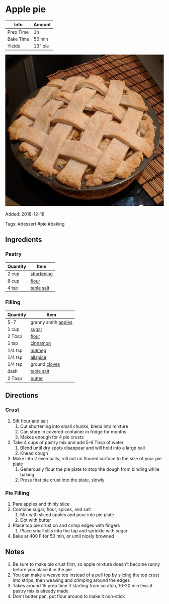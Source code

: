 # Apple pie

| Info      | Amount  |
| --------- | ------- |
| Prep Time | 1h      |
| Bake Time | 50 min  |
| Yields    | 13" pie |

![Apple pie](../_assets/apple-pie.jpg)

Added: 2018-12-18

Tags: #dessert #pie #baking

## Ingredients

### Pastry

| Quantity | Item                                          |
| -------- | --------------------------------------------- |
| 2 cup    | [shortening](../_ingredients/shortening.md)   |
| 8 cup    | [flour](../_ingredients/flour.md)             |
| 4 tsp    | [table salt](../_ingredients/table%20salt.md) |

### Filling

| Quantity | Item                                          |
| -------- | --------------------------------------------- |
| 5-7      | granny smith [apples](apple)                  |
| 1 cup    | [sugar](../_ingredients/sugar.md)             |
| 2 Tbsp   | [flour](../_ingredients/flour.md)             |
| 1 tsp    | [cinnamon](../_ingredients/cinnamon.md)       |
| 1/4 tsp  | [nutmeg](../_ingredients/nutmeg.md)           |
| 1/4 tsp  | [allspice](../_ingredients/allspice.md)       |
| 1/4 tsp  | ground [cloves](../_ingredients/cloves.md)    |
| dash     | [table salt](../_ingredients/table%20salt.md) |
| 2 Tbsp   | [butter](../_ingredients/butter.md)           |

## Directions

### Crust

1. Sift flour and salt
    1. Cut shortening into small chunks, blend into mixture
    2. Can store in covered container in fridge for months
    3. Makes enough for 4 pie crusts
2. Take 4 cups of pastry mix and add 5-6 Tbsp of water
    1. Blend until dry spots disappear and will hold into a large ball
    2. Knead dough
3. Make into 2 even balls, roll out on floured surface to the size of your pie plate
     1. Generously flour the pie plate to stop the dough from binding while baking
     2. Press first pie crust into the plate, slowly

### Pie Filling

1. Pare apples and thinly slice
1. Combine sugar, flour, spices, and salt
    1. Mix with sliced apples and pour into pie plate
    1. Dot with butter
1. Place top pie crust on and crimp edges with fingers
    1. Place small slits into the top and sprinkle with sugar
1. Bake at 400 F for 50 min, or until nicely browned

## Notes

1. Be sure to make pie crust first, so apple mixture doesn't become runny before you place it in the pie
2. You can make a weave top instead of a pull top by slicing the top crust into strips, then weaving and crimping around the edges
3. Takes around 1h prep time if starting from scratch, 10-20 min less if pastry mix is already made
4. Don't butter pan, put flour around to make it non-stick
